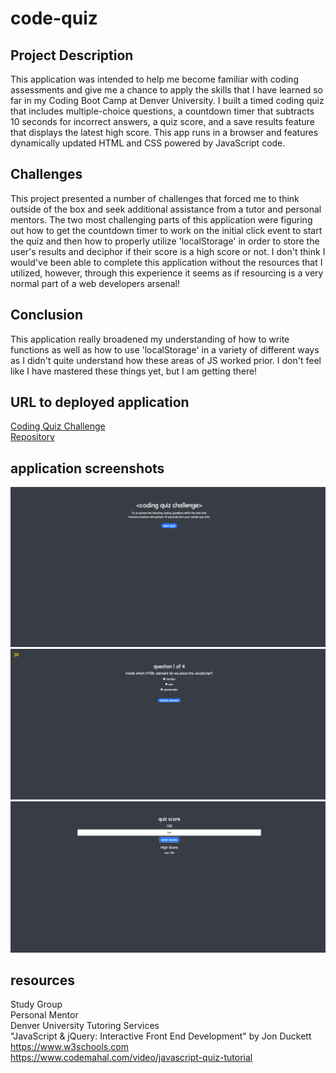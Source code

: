 # code-quiz

## Project Description

This application was intended to help me become familiar with coding assessments and give me a chance to apply the skills that I have learned so far in my Coding Boot Camp at Denver University. I built a timed coding quiz that includes multiple-choice questions, a countdown timer that subtracts 10 seconds for incorrect answers, a quiz score, and a save results feature that displays the latest high score. This app runs in a browser and features dynamically updated HTML and CSS powered by JavaScript code.

## Challenges

This project presented a number of challenges that forced me to think outside of the box and seek additional assistance from a tutor and personal mentors. The two most challenging parts of this application were figuring out how to get the countdown timer to work on the initial click event to start the quiz and then how to properly utilize 'localStorage' in order to store the user's results and deciphor if their score is a high score or not. I don't think I would've been able to complete this application without the resources that I utilized, however, through this experience it seems as if resourcing is a very normal part of a web developers arsenal!

## Conclusion

This application really broadened my understanding of how to write functions as well as how to use 'localStorage' in a variety of different ways as I didn't quite understand how these areas of JS worked prior. I don't feel like I have mastered these things yet, but I am getting there!

## URL to deployed application

[Coding Quiz Challenge](https://mychalgm.github.io/code-quiz)<br>
[Repository](https://github.com/mychalgm/code-quiz)

## application screenshots

![alttext](images/01-screenshot.png "Quiz Intro")
![alttext](images/02-screenshot.png "Quiz Questions")
![alttext](images/03-screenshot.png "Quiz Results")

## resources

Study Group<br>
Personal Mentor<br>
Denver University Tutoring Services<br>
"JavaScript & jQuery: Interactive Front End Development" by Jon Duckett<br>
https://www.w3schools.com<br>
https://www.codemahal.com/video/javascript-quiz-tutorial
